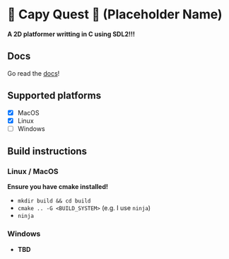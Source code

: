 # 🐾 Capy Quest 🐾 (Placeholder Name)

**A 2D platformer writting in C using SDL2!!!**

## Docs

Go read the [docs](https://capy-quest.readthedocs.io/en/latest/)!

## Supported platforms

- [x] MacOS
- [x] Linux
- [ ] Windows

## Build instructions

### Linux / MacOS

**Ensure you have cmake installed!**

- `mkdir build && cd build`
- `cmake .. -G <BUILD_SYSTEM>` (e.g. I use `ninja`)
- `ninja`

### Windows

- **TBD**
